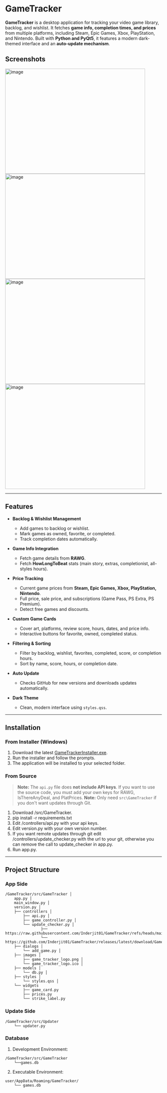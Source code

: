 # GameTracker

**GameTracker** is a desktop application for tracking your video game library, backlog, and wishlist. It fetches **game info, completion times, and prices** from multiple platforms, including Steam, Epic Games, Xbox, PlayStation, and Nintendo. Built with **Python and PyQt5**, it features a modern dark-themed interface and an **auto-update mechanism**.

## Screenshots

<img width="450" height="338" alt="image" src="https://github.com/user-attachments/assets/e4b44f5f-760d-4b7b-9860-6a367c106ae5" />
<img width="450" height="338" alt="image" src="https://github.com/user-attachments/assets/c4b80477-19d0-4683-bd06-dff82b203e34" />
<img width="450" height="338" alt="image" src="https://github.com/user-attachments/assets/773759c5-562c-42f1-8ff4-5f5fa9d05916" />
<img width="450" height="338" alt="image" src="https://github.com/user-attachments/assets/0c4420f9-b51b-47bb-b4a6-00ebb921cbd2" />

---

## Features

- **Backlog & Wishlist Management**
  - Add games to backlog or wishlist.
  - Mark games as owned, favorite, or completed.
  - Track completion dates automatically.

- **Game Info Integration**
  - Fetch game details from **RAWG**.
  - Fetch **HowLongToBeat** stats (main story, extras, completionist, all-styles hours).

- **Price Tracking**
  - Current game prices from **Steam, Epic Games, Xbox, PlayStation, Nintendo**.
  - Full price, sale price, and subscriptions (Game Pass, PS Extra, PS Premium).
  - Detect free games and discounts.

- **Custom Game Cards**
  - Cover art, platforms, review score, hours, dates, and price info.
  - Interactive buttons for favorite, owned, completed status.

- **Filtering & Sorting**
  - Filter by backlog, wishlist, favorites, completed, score, or completion hours.
  - Sort by name, score, hours, or completion date.

- **Auto Update**
  - Checks GitHub for new versions and downloads updates automatically.

- **Dark Theme**
  - Clean, modern interface using `styles.qss`.

---

## Installation

### From Installer (Windows)

1. Download the latest [GameTrackerInstaller.exe](https://github.com/Inderjit01/GameTracker/releases).  
2. Run the installer and follow the prompts.  
3. The application will be installed to your selected folder.  

### From Source

> **Note:** The `api.py` file does **not include API keys**. If you want to use the source code, you must add your own keys for RAWG, IsThereAnyDeal, and PlatPrices.
> **Note:** Only need `src\GameTracker` if you don't want updates through Git.

1. Download /src/GameTracker.
2. pip install -r requirements.txt
3. Edit /controllers/api.py with your api keys.
4. Edit version.py with your own version number.
5. If you want remote updates through git edit /controllers/update_checker.py with the url to your git, otherwise you can remove the call to update_checker in app.py.
6. Run app.py.

---

## Project Structure

### App Side
```
/GameTracker/src/GameTracker │
    app.py │
    main_window.py │
    version.py │
    ├── controllers │
        ├── api.py │
        ├── game_controller.py │
        └── update_checker.py │
				├── https://raw.githubusercontent.com/Inderjit01/GameTracker/refs/heads/main/version.txt
				└──	https://github.com/Inderjit01/GameTracker/releases/latest/download/GameTrackerInstaller.exe
    ├── dialogs │
        └── add_game.py │
    ├── images │
        ├── game_tracker_logo.png │
        └── game_tracker_logo.ico │
    ├── models │
        └── db.py │
    ├── styles │
        └── styles.qss │
    └── widgets
        ├── game_card.py
        ├── prices.py
        └── strike_label.py
```
### Update Side

```
/GameTracker/src/Updater
    └── updater.py
```
### Database

1. Development Environment:
```
/GameTracker/src/GameTracker 
    └──games.db
```
2. Executable Environment:
```
user/AppData/Roaming/GameTracker/
    └── games.db
```





	
